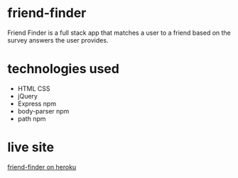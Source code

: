 # friend-finder
Friend Finder is a full stack app that matches a user to a friend based on the  survey answers the user provides. 

# technologies used
- HTML CSS
- jQuery
- Express npm
- body-parser npm
- path npm

# live site
[friend-finder on heroku](https://floating-bastion-19213.herokuapp.com/)
